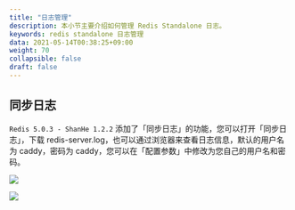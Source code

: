 ```yaml
---
title: "日志管理"
description: 本小节主要介绍如何管理 Redis Standalone 日志。 
keywords: redis standalone 日志管理
data: 2021-05-14T00:38:25+09:00
weight: 70
collapsible: false
draft: false
---
```




## 同步日志

`Redis 5.0.3 - ShanHe 1.2.2` 添加了「同步日志」的功能，您可以打开「同步日志」，下载 redis-server.log，也可以通过浏览器来查看日志信息，默认的用户名为 caddy，密码为 caddy，您可以在「配置参数」中修改为您自己的用户名和密码。

![](../../_images/copy_log.png)

![](../../_images/copy_log_1.png)

